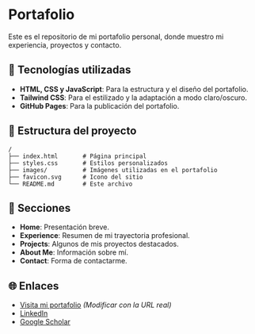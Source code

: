 # Portafolio

Este es el repositorio de mi portafolio personal, donde muestro mi experiencia, proyectos y contacto.

## 🚀 Tecnologías utilizadas

- **HTML, CSS y JavaScript**: Para la estructura y el diseño del portafolio.
- **Tailwind CSS**: Para el estilizado y la adaptación a modo claro/oscuro.
- **GitHub Pages**: Para la publicación del portafolio.

## 📌 Estructura del proyecto

```
/
├── index.html       # Página principal
├── styles.css       # Estilos personalizados
├── images/          # Imágenes utilizadas en el portafolio
├── favicon.svg      # Icono del sitio
└── README.md        # Este archivo
```

## 📄 Secciones

- **Home**: Presentación breve.
- **Experience**: Resumen de mi trayectoria profesional.
- **Projects**: Algunos de mis proyectos destacados.
- **About Me**: Información sobre mí.
- **Contact**: Forma de contactarme.

## 🌐 Enlaces

- [Visita mi portafolio](https://agasco.github.io/) *(Modificar con la URL real)*
- [LinkedIn](https://linkedin.com/in/agasco/)
- [Google Scholar](https://scholar.google.com/citations?hl=ca&user=xDp2RKsAAAAJ)
